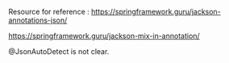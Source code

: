 
Resource for reference : 
https://springframework.guru/jackson-annotations-json/ 

https://springframework.guru/jackson-mix-in-annotation/

@JsonAutoDetect is not clear.